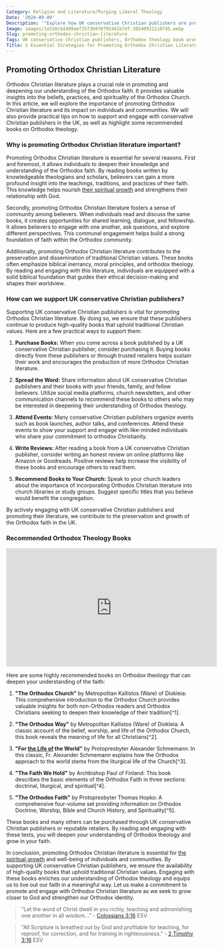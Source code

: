 ```yaml
---
Category: Religion and Literature/Purging Liberal Theology
Date: '2024-09-09'
Description: '"Explore how UK conservative Christian publishers are promoting Orthodox theology literature, supporting traditional Christian authors, and cultivating biblical inerrancy through evangelical writing workshops."'
Image: images/1e510cb4499aef2573b970792441b7df-20240912110745.webp
Slug: promoting-orthodox-christian-literature
Tags: UK conservative Christian publishers, Orthodox theology book promotion, Traditional Christian author platform, Biblical inerrancy literature, Evangelical writing workshops UK
Title: 5 Essential Strategies for Promoting Orthodox Christian Literature
---
```


## Promoting Orthodox Christian Literature

Orthodox Christian literature plays a crucial role in promoting and deepening our understanding of the Orthodox faith. It provides valuable insights into the beliefs, practices, and spirituality of the Orthodox Church. In this article, we will explore the importance of promoting Orthodox Christian literature and its impact on individuals and communities. We will also provide practical tips on how to support and engage with conservative Christian publishers in the UK, as well as highlight some recommended books on Orthodox theology. 

### Why is promoting Orthodox Christian literature important?

Promoting Orthodox Christian literature is essential for several reasons. First and foremost, it allows individuals to deepen their knowledge and understanding of the Orthodox faith. By reading books written by knowledgeable theologians and scholars, believers can gain a more profound insight into the teachings, traditions, and practices of their faith. This knowledge helps nourish [their spiritual growth](/ultimate-guide-best-order-to-read-the-bible-for-beginners) and strengthens their relationship with God.

Secondly, promoting Orthodox Christian literature fosters a sense of community among believers. When individuals read and discuss the same books, it creates opportunities for shared learning, dialogue, and fellowship. It allows believers to engage with one another, ask questions, and explore different perspectives. This communal engagement helps build a strong foundation of faith within the Orthodox community.

Additionally, promoting Orthodox Christian literature contributes to the preservation and dissemination of traditional Christian values. These books often emphasize biblical inerrancy, moral principles, and orthodox theology. By reading and engaging with this literature, individuals are equipped with a solid biblical foundation that guides their ethical decision-making and shapes their worldview.

### How can we support UK conservative Christian publishers?

Supporting UK conservative Christian publishers is vital for promoting Orthodox Christian literature. By doing so, we ensure that these publishers continue to produce high-quality books that uphold traditional Christian values. Here are a few practical ways to support them:

1. **Purchase Books:** When you come across a book published by a UK conservative Christian publisher, consider purchasing it. Buying books directly from these publishers or through trusted retailers helps sustain their work and encourages the production of more Orthodox Christian literature.

2. **Spread the Word:** Share information about UK conservative Christian publishers and their books with your friends, family, and fellow believers. Utilize social media platforms, church newsletters, and other communication channels to recommend these books to others who may be interested in deepening their understanding of Orthodox theology.

3. **Attend Events:** Many conservative Christian publishers organize events such as book launches, author talks, and conferences. Attend these events to show your support and engage with like-minded individuals who share your commitment to orthodox Christianity.

4. **Write Reviews:** After reading a book from a UK conservative Christian publisher, consider writing an honest review on online platforms like Amazon or Goodreads. Positive reviews help increase the visibility of these books and encourage others to read them.

5. **Recommend Books to Your Church:** Speak to your church leaders about the importance of incorporating Orthodox Christian literature into church libraries or study groups. Suggest specific titles that you believe would benefit the congregation.

By actively engaging with UK conservative Christian publishers and promoting their literature, we contribute to the preservation and growth of the Orthodox faith in the UK.

### Recommended Orthodox Theology Books


<iframe width="560" height="315" src="https://www.youtube.com/embed/nZ97okr_rSU" frameborder="0" allow="autoplay; encrypted-media" allowfullscreen></iframe>


Here are some highly recommended books on Orthodox theology that can deepen your understanding of the faith:

1. **"The Orthodox Church"** by Metropolitan Kallistos (Ware) of Diokleia: This comprehensive introduction to the Orthodox Church provides valuable insights for both non-Orthodox readers and Orthodox Christians seeking to deepen their knowledge of their tradition[^1].

2. **"The Orthodox Way"** by Metropolitan Kallistos (Ware) of Diokleia: A classic account of the belief, worship, and life of the Orthodox Church, this book reveals the meaning of life for all Christians[^2].

3. **"For [the Life of](/uncovering-the-divine-journey-of-jesus-exploring-the-life-of-christ) the World"** by Protopresbyter Alexander Schmemann: In this classic, Fr. Alexander Schmemann explains how the Orthodox approach to the world stems from the liturgical life of the Church[^3].

4. **"The Faith We Hold"** by Archbishop Paul of Finland: This book describes the basic elements of the Orthodox Faith in three sections: doctrinal, liturgical, and spiritual[^4].

5. **"The Orthodox Faith"** by Protopresbyter Thomas Hopko: A comprehensive four-volume set providing information on Orthodox Doctrine, Worship, Bible and Church History, and Spirituality[^5].

These books and many others can be purchased through UK conservative Christian publishers or reputable retailers. By reading and engaging with these texts, you will deepen your understanding of Orthodox theology and grow in your faith.

In conclusion, promoting Orthodox Christian literature is essential for [the spiritual growth](/prayers-to-pray-for-others) and well-being of individuals and communities. By supporting UK conservative Christian publishers, we ensure the availability of high-quality books that uphold traditional Christian values. Engaging with these books enriches our understanding of Orthodox theology and equips us to live out our faith in a meaningful way. Let us make a commitment to promote and engage with Orthodox Christian literature as we seek to grow closer to God and strengthen our Orthodox identity.

> "Let the word of Christ dwell in you richly, teaching and admonishing one another in all wisdom..." - [Colossians 3:16](https://www.bibleref.com/Colossians/3/Colossians-3-16.html) ESV

> "All Scripture is breathed out by God and profitable for teaching, for reproof, for correction, and for training in righteousness." - [2 Timothy 3:16](https://www.bibleref.com/2-Timothy/3/2-Timothy-3-16.html) ESV
